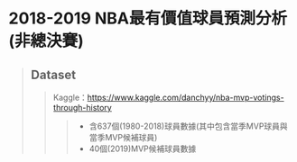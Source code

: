 # 2018-2019 NBA最有價值球員預測分析(非總決賽)

> ## Dataset
>>Kaggle：https://www.kaggle.com/danchyy/nba-mvp-votings-through-history
>>>* 含637個(1980-2018)球員數據(其中包含當季MVP球員與當季MVP候補球員)  
>>>* 40個(2019)MVP候補球員數據
